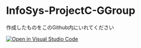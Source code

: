 # InfoSys-ProjectC-GGroup

作成したものをこのGithub内にいれてください

[![Open in Visual Studio Code](https://open.vscode.dev/badges/open-in-vscode.svg)](https://vscode.dev/github.com/c2p31047/InfoSys-ProjectB-GGroup/)
